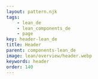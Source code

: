 ```yaml
---
layout: pattern.njk
tags: 
    - lean_de
    - lean_components_de
    - page
key: header-lean_de
title: Header
parent: components-lean_de
image: lean/overview/header.webp
keywords: header
order: 140
---
```

